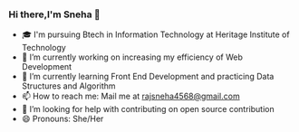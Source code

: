 ### Hi there,I'm Sneha 👋


- 🎓 I'm pursuing Btech in Information Technology at Heritage Institute of Technology 
- 🔭 I’m currently working on increasing my efficiency of Web Development
- 🌱 I’m currently learning Front End Development and practicing Data Structures and Algorithm
- 📫 How to reach me: Mail me at rajsneha4568@gmail.com 
- 🤔  I’m looking for help with contributing on open source contribution
- 😄 Pronouns: She/Her

